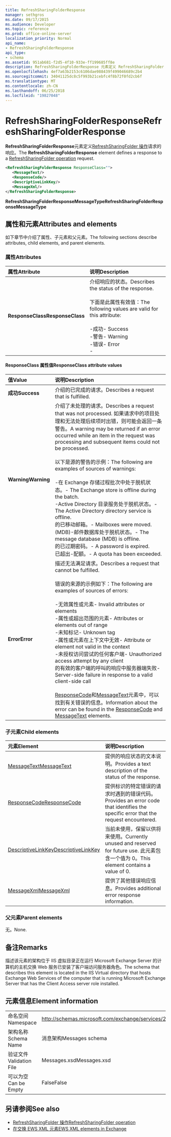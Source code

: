 ```yaml
---
title: RefreshSharingFolderResponse
manager: sethgros
ms.date: 09/17/2015
ms.audience: Developer
ms.topic: reference
ms.prod: office-online-server
localization_priority: Normal
api_name:
- RefreshSharingFolderResponse
api_type:
- schema
ms.assetid: 951ab681-f2d5-4f10-933e-ff199685ff8e
description: RefreshSharingFolderResponse 元素定义 RefreshSharingFolder 操作请求的响应。
ms.openlocfilehash: 4ef7a63b2153c6106dae988439f499046689c2b4
ms.sourcegitcommit: 34041125dc8c5f993b21cebfc4f8b72f0fd2cb6f
ms.translationtype: MT
ms.contentlocale: zh-CN
ms.lasthandoff: 06/25/2018
ms.locfileid: "19827048"
---
```

# <a name="refreshsharingfolderresponse"></a><span data-ttu-id="c0845-103">RefreshSharingFolderResponse</span><span class="sxs-lookup"><span data-stu-id="c0845-103">RefreshSharingFolderResponse</span></span>

<span data-ttu-id="c0845-104">**RefreshSharingFolderResponse**元素定义[RefreshSharingFolder 操作](refreshsharingfolder-operation.md)请求的响应。</span><span class="sxs-lookup"><span data-stu-id="c0845-104">The **RefreshSharingFolderResponse** element defines a response to a [RefreshSharingFolder operation](refreshsharingfolder-operation.md) request.</span></span> 
  
```xml
<RefreshSharingFolderResponse ResponseClass="">
   <MessageText/>
   <ResponseCode/>
   <DescriptiveLinkKey/>
   <MessageXml/>
</RefreshSharingFolderResponse>
```

 <span data-ttu-id="c0845-105">**RefreshSharingFolderResponseMessageType**</span><span class="sxs-lookup"><span data-stu-id="c0845-105">**RefreshSharingFolderResponseMessageType**</span></span>
## <a name="attributes-and-elements"></a><span data-ttu-id="c0845-106">属性和元素</span><span class="sxs-lookup"><span data-stu-id="c0845-106">Attributes and elements</span></span>

<span data-ttu-id="c0845-107">如下章节中介绍了属性、子元素和父元素。</span><span class="sxs-lookup"><span data-stu-id="c0845-107">The following sections describe attributes, child elements, and parent elements.</span></span>
  
### <a name="attributes"></a><span data-ttu-id="c0845-108">属性</span><span class="sxs-lookup"><span data-stu-id="c0845-108">Attributes</span></span>

|<span data-ttu-id="c0845-109">**属性**</span><span class="sxs-lookup"><span data-stu-id="c0845-109">**Attribute**</span></span>|<span data-ttu-id="c0845-110">**说明**</span><span class="sxs-lookup"><span data-stu-id="c0845-110">**Description**</span></span>|
|:-----|:-----|
|<span data-ttu-id="c0845-111">**ResponseClass**</span><span class="sxs-lookup"><span data-stu-id="c0845-111">**ResponseClass**</span></span> <br/> | <span data-ttu-id="c0845-112">介绍响应的状态。</span><span class="sxs-lookup"><span data-stu-id="c0845-112">Describes the status of the response.</span></span> <br/><br/><span data-ttu-id="c0845-113">下面是此属性有效值：</span><span class="sxs-lookup"><span data-stu-id="c0845-113">The following values are valid for this attribute:</span></span>  <br/><br/><span data-ttu-id="c0845-114">-成功</span><span class="sxs-lookup"><span data-stu-id="c0845-114">-  Success</span></span>  <br/><span data-ttu-id="c0845-115">-警告</span><span class="sxs-lookup"><span data-stu-id="c0845-115">-  Warning</span></span>  <br/><span data-ttu-id="c0845-116">-错误</span><span class="sxs-lookup"><span data-stu-id="c0845-116">-  Error</span></span>  <br/>- |
   
#### <a name="responseclass-attribute-values"></a><span data-ttu-id="c0845-117">ResponseClass 属性值</span><span class="sxs-lookup"><span data-stu-id="c0845-117">ResponseClass attribute values</span></span>

|<span data-ttu-id="c0845-118">**值**</span><span class="sxs-lookup"><span data-stu-id="c0845-118">**Value**</span></span>|<span data-ttu-id="c0845-119">**说明**</span><span class="sxs-lookup"><span data-stu-id="c0845-119">**Description**</span></span>|
|:-----|:-----|
|<span data-ttu-id="c0845-120">**成功**</span><span class="sxs-lookup"><span data-stu-id="c0845-120">**Success**</span></span> <br/> |<span data-ttu-id="c0845-121">介绍的已完成的请求。</span><span class="sxs-lookup"><span data-stu-id="c0845-121">Describes a request that is fulfilled.</span></span>  <br/> |
|<span data-ttu-id="c0845-122">**Warning**</span><span class="sxs-lookup"><span data-stu-id="c0845-122">**Warning**</span></span> <br/> | <span data-ttu-id="c0845-123">介绍了未处理的请求。</span><span class="sxs-lookup"><span data-stu-id="c0845-123">Describes a request that was not processed.</span></span> <span data-ttu-id="c0845-124">如果请求中的项目处理和无法处理后续项时出错，则可能会返回一条警告。</span><span class="sxs-lookup"><span data-stu-id="c0845-124">A warning may be returned if an error occurred while an item in the request was processing and subsequent items could not be processed.</span></span> <br/><br/><span data-ttu-id="c0845-125">以下是源的警告的示例：</span><span class="sxs-lookup"><span data-stu-id="c0845-125">The following are examples of sources of warnings:</span></span> <br/> <br/><span data-ttu-id="c0845-126">-在 Exchange 存储过程批次中处于脱机状态。</span><span class="sxs-lookup"><span data-stu-id="c0845-126">-  The Exchange store is offline during the batch.</span></span>  <br/><span data-ttu-id="c0845-127">-Active Directory 目录服务处于脱机状态。</span><span class="sxs-lookup"><span data-stu-id="c0845-127">-  The Active Directory directory service is offline.</span></span>  <br/><span data-ttu-id="c0845-128">的已移动邮箱。</span><span class="sxs-lookup"><span data-stu-id="c0845-128">-  Mailboxes were moved.</span></span>  <br/><span data-ttu-id="c0845-129">(MDB)-邮件数据库处于脱机状态。</span><span class="sxs-lookup"><span data-stu-id="c0845-129">-  The message database (MDB) is offline.</span></span>  <br/><span data-ttu-id="c0845-130">的已过期密码。</span><span class="sxs-lookup"><span data-stu-id="c0845-130">-  A password is expired.</span></span>  <br/><span data-ttu-id="c0845-131">已超出-配额。</span><span class="sxs-lookup"><span data-stu-id="c0845-131">-  A quota has been exceeded.</span></span>  <br/> |
|<span data-ttu-id="c0845-132">**Error**</span><span class="sxs-lookup"><span data-stu-id="c0845-132">**Error**</span></span> <br/> | <span data-ttu-id="c0845-133">描述无法满足请求。</span><span class="sxs-lookup"><span data-stu-id="c0845-133">Describes a request that cannot be fulfilled.</span></span><br/><br/> <span data-ttu-id="c0845-134">错误的来源的示例如下：</span><span class="sxs-lookup"><span data-stu-id="c0845-134">The following are examples of sources of errors:</span></span>  <br/><br/><span data-ttu-id="c0845-135">-无效属性或元素</span><span class="sxs-lookup"><span data-stu-id="c0845-135">-  Invalid attributes or elements</span></span>  <br/><span data-ttu-id="c0845-136">-属性或超出范围的元素</span><span class="sxs-lookup"><span data-stu-id="c0845-136">-  Attributes or elements out of range</span></span>  <br/><span data-ttu-id="c0845-137">-未知标记</span><span class="sxs-lookup"><span data-stu-id="c0845-137">-  Unknown tag</span></span>  <br/><span data-ttu-id="c0845-138">-属性或元素在上下文中无效</span><span class="sxs-lookup"><span data-stu-id="c0845-138">-  Attribute or element not valid in the context</span></span>  <br/><span data-ttu-id="c0845-139">-未授权访问尝试的任何客户端</span><span class="sxs-lookup"><span data-stu-id="c0845-139">-  Unauthorized access attempt by any client</span></span>  <br/><span data-ttu-id="c0845-140">的有效的客户端的呼叫的响应中服务器端失败</span><span class="sxs-lookup"><span data-stu-id="c0845-140">-  Server-side failure in response to a valid client-side call</span></span>  <br/>  <br/><span data-ttu-id="c0845-141">[ResponseCode](responsecode.md)和[MessageText](messagetext.md)元素中，可以找到有关错误的信息。</span><span class="sxs-lookup"><span data-stu-id="c0845-141">Information about the error can be found in the [ResponseCode](responsecode.md) and [MessageText](messagetext.md) elements.</span></span>  <br/> |
   
### <a name="child-elements"></a><span data-ttu-id="c0845-142">子元素</span><span class="sxs-lookup"><span data-stu-id="c0845-142">Child elements</span></span>

|<span data-ttu-id="c0845-143">**元素**</span><span class="sxs-lookup"><span data-stu-id="c0845-143">**Element**</span></span>|<span data-ttu-id="c0845-144">**说明**</span><span class="sxs-lookup"><span data-stu-id="c0845-144">**Description**</span></span>|
|:-----|:-----|
|[<span data-ttu-id="c0845-145">MessageText</span><span class="sxs-lookup"><span data-stu-id="c0845-145">MessageText</span></span>](messagetext.md) <br/> |<span data-ttu-id="c0845-146">提供的响应状态的文本说明。</span><span class="sxs-lookup"><span data-stu-id="c0845-146">Provides a text description of the status of the response.</span></span>  <br/> |
|[<span data-ttu-id="c0845-147">ResponseCode</span><span class="sxs-lookup"><span data-stu-id="c0845-147">ResponseCode</span></span>](responsecode.md) <br/> |<span data-ttu-id="c0845-148">提供标识的特定错误的请求时遇到的错误代码。</span><span class="sxs-lookup"><span data-stu-id="c0845-148">Provides an error code that identifies the specific error that the request encountered.</span></span>  <br/> |
|[<span data-ttu-id="c0845-149">DescriptiveLinkKey</span><span class="sxs-lookup"><span data-stu-id="c0845-149">DescriptiveLinkKey</span></span>](descriptivelinkkey.md) <br/> |<span data-ttu-id="c0845-150">当前未使用，保留以供将来使用。</span><span class="sxs-lookup"><span data-stu-id="c0845-150">Currently unused and reserved for future use.</span></span> <span data-ttu-id="c0845-151">此元素包含一个值为 0。</span><span class="sxs-lookup"><span data-stu-id="c0845-151">This element contains a value of 0.</span></span>  <br/> |
|[<span data-ttu-id="c0845-152">MessageXml</span><span class="sxs-lookup"><span data-stu-id="c0845-152">MessageXml</span></span>](messagexml.md) <br/> |<span data-ttu-id="c0845-153">提供了其他错误响应信息。</span><span class="sxs-lookup"><span data-stu-id="c0845-153">Provides additional error response information.</span></span>  <br/> |
   
### <a name="parent-elements"></a><span data-ttu-id="c0845-154">父元素</span><span class="sxs-lookup"><span data-stu-id="c0845-154">Parent elements</span></span>

<span data-ttu-id="c0845-155">无。</span><span class="sxs-lookup"><span data-stu-id="c0845-155">None.</span></span>
  
## <a name="remarks"></a><span data-ttu-id="c0845-156">备注</span><span class="sxs-lookup"><span data-stu-id="c0845-156">Remarks</span></span>

<span data-ttu-id="c0845-157">描述该元素的架构位于 IIS 虚拟目录正在运行 Microsoft Exchange Server 的计算机的主机交换 Web 服务已安装了客户端访问服务器角色。</span><span class="sxs-lookup"><span data-stu-id="c0845-157">The schema that describes this element is located in the IIS Virtual directory that hosts Exchange Web Services of the computer that is running Microsoft Exchange Server that has the Client Access server role installed.</span></span>
  
## <a name="element-information"></a><span data-ttu-id="c0845-158">元素信息</span><span class="sxs-lookup"><span data-stu-id="c0845-158">Element information</span></span>

|||
|:-----|:-----|
|<span data-ttu-id="c0845-159">命名空间</span><span class="sxs-lookup"><span data-stu-id="c0845-159">Namespace</span></span>  <br/> |http://schemas.microsoft.com/exchange/services/2006/messages  <br/> |
|<span data-ttu-id="c0845-160">架构名称</span><span class="sxs-lookup"><span data-stu-id="c0845-160">Schema Name</span></span>  <br/> |<span data-ttu-id="c0845-161">消息架构</span><span class="sxs-lookup"><span data-stu-id="c0845-161">Messages schema</span></span>  <br/> |
|<span data-ttu-id="c0845-162">验证文件</span><span class="sxs-lookup"><span data-stu-id="c0845-162">Validation File</span></span>  <br/> |<span data-ttu-id="c0845-163">Messages.xsd</span><span class="sxs-lookup"><span data-stu-id="c0845-163">Messages.xsd</span></span>  <br/> |
|<span data-ttu-id="c0845-164">可以为空</span><span class="sxs-lookup"><span data-stu-id="c0845-164">Can be Empty</span></span>  <br/> |<span data-ttu-id="c0845-165">False</span><span class="sxs-lookup"><span data-stu-id="c0845-165">False</span></span>  <br/> |
   
## <a name="see-also"></a><span data-ttu-id="c0845-166">另请参阅</span><span class="sxs-lookup"><span data-stu-id="c0845-166">See also</span></span>

- [<span data-ttu-id="c0845-167">RefreshSharingFolder 操作</span><span class="sxs-lookup"><span data-stu-id="c0845-167">RefreshSharingFolder operation</span></span>](refreshsharingfolder-operation.md)
- [<span data-ttu-id="c0845-168">在交换 EWS XML 元素</span><span class="sxs-lookup"><span data-stu-id="c0845-168">EWS XML elements in Exchange</span></span>](ews-xml-elements-in-exchange.md)

